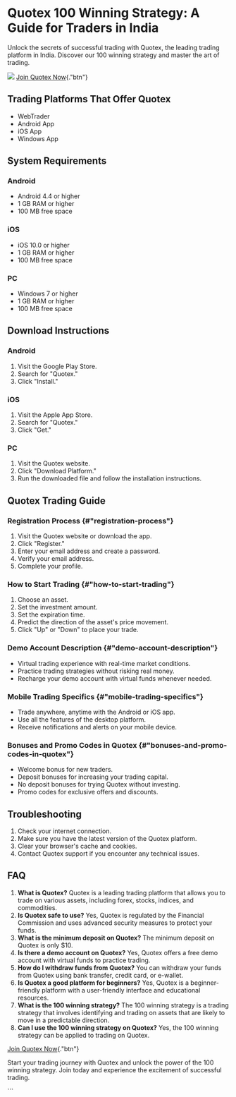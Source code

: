 

# Quotex 100 Winning Strategy: A Guide for Traders in India

Unlock the secrets of successful trading with Quotex, the leading
trading platform in India. Discover our 100 winning strategy and master
the art of trading.

[![](https://static.quotex.io/files/4_en/300_250.jpg)](https://traff.sbs/brokerqxlid)
[Join Quotex
Now](\%22https://traff.sbs/brokerqxsignup\%22){."btn"}




## Trading Platforms That Offer Quotex

-   WebTrader
-   Android App
-   iOS App
-   Windows App

## System Requirements

### Android

-   Android 4.4 or higher
-   1 GB RAM or higher
-   100 MB free space

### iOS

-   iOS 10.0 or higher
-   1 GB RAM or higher
-   100 MB free space

### PC

-   Windows 7 or higher
-   1 GB RAM or higher
-   100 MB free space

## Download Instructions

### Android

1.  Visit the Google Play Store.
2.  Search for "Quotex."
3.  Click "Install."

### iOS

1.  Visit the Apple App Store.
2.  Search for "Quotex."
3.  Click "Get."

### PC

1.  Visit the Quotex website.
2.  Click "Download Platform."
3.  Run the downloaded file and follow the installation instructions.

## Quotex Trading Guide

### Registration Process {#"registration-process"}

1.  Visit the Quotex website or download the app.
2.  Click "Register."
3.  Enter your email address and create a password.
4.  Verify your email address.
5.  Complete your profile.

### How to Start Trading {#"how-to-start-trading"}

1.  Choose an asset.
2.  Set the investment amount.
3.  Set the expiration time.
4.  Predict the direction of the asset\'s price movement.
5.  Click "Up" or "Down" to place your trade.

### Demo Account Description {#"demo-account-description"}

-   Virtual trading experience with real-time market conditions.
-   Practice trading strategies without risking real money.
-   Recharge your demo account with virtual funds whenever needed.

### Mobile Trading Specifics {#"mobile-trading-specifics"}

-   Trade anywhere, anytime with the Android or iOS app.
-   Use all the features of the desktop platform.
-   Receive notifications and alerts on your mobile device.

### Bonuses and Promo Codes in Quotex {#"bonuses-and-promo-codes-in-quotex"}

-   Welcome bonus for new traders.
-   Deposit bonuses for increasing your trading capital.
-   No deposit bonuses for trying Quotex without investing.
-   Promo codes for exclusive offers and discounts.

## Troubleshooting

1.  Check your internet connection.
2.  Make sure you have the latest version of the Quotex platform.
3.  Clear your browser\'s cache and cookies.
4.  Contact Quotex support if you encounter any technical issues.

## FAQ

1.  **What is Quotex?** Quotex is a leading trading platform that allows
    you to trade on various assets, including forex, stocks, indices,
    and commodities.
2.  **Is Quotex safe to use?** Yes, Quotex is regulated by the Financial
    Commission and uses advanced security measures to protect your
    funds.
3.  **What is the minimum deposit on Quotex?** The minimum deposit on
    Quotex is only \$10.
4.  **Is there a demo account on Quotex?** Yes, Quotex offers a free
    demo account with virtual funds to practice trading.
5.  **How do I withdraw funds from Quotex?** You can withdraw your funds
    from Quotex using bank transfer, credit card, or e-wallet.
6.  **Is Quotex a good platform for beginners?** Yes, Quotex is a
    beginner-friendly platform with a user-friendly interface and
    educational resources.
7.  **What is the 100 winning strategy?** The 100 winning strategy is a
    trading strategy that involves identifying and trading on assets
    that are likely to move in a predictable direction.
8.  **Can I use the 100 winning strategy on Quotex?** Yes, the 100
    winning strategy can be applied to trading on Quotex.

[Join Quotex
Now](\%22https://traff.sbs/brokerqxsignup\%22){."btn"}

Start your trading journey with Quotex and unlock the power of the 100
winning strategy. Join today and experience the excitement of successful
trading.

\`\`\`


